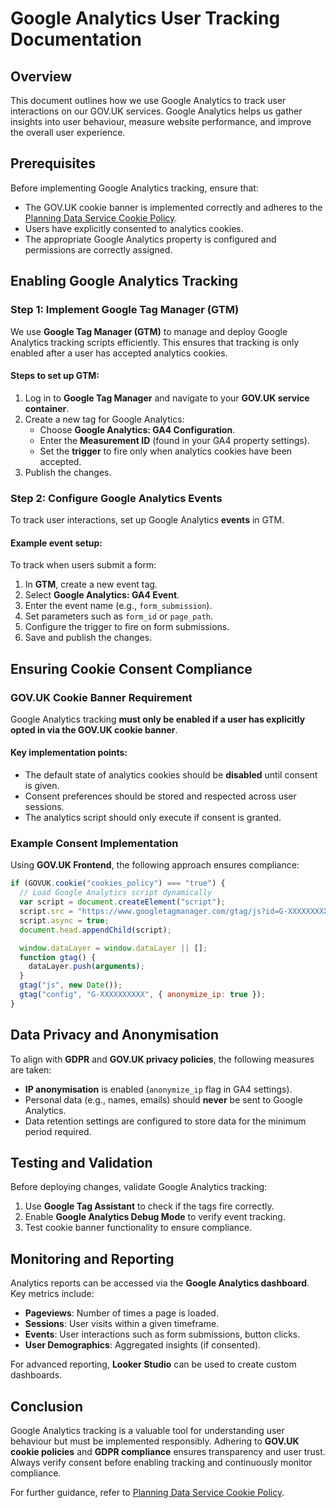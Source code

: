 # Google Analytics User Tracking Documentation

## Overview

This document outlines how we use Google Analytics to track user interactions on our GOV.UK services. Google Analytics helps us gather insights into user behaviour, measure website performance, and improve the overall user experience.

## Prerequisites

Before implementing Google Analytics tracking, ensure that:

- The GOV.UK cookie banner is implemented correctly and adheres to the [Planning Data Service Cookie Policy](https://submit.planning.data.gov.uk/cookies#google-analytics-cookies-optional).
- Users have explicitly consented to analytics cookies.
- The appropriate Google Analytics property is configured and permissions are correctly assigned.

## Enabling Google Analytics Tracking

### Step 1: Implement Google Tag Manager (GTM)

We use **Google Tag Manager (GTM)** to manage and deploy Google Analytics tracking scripts efficiently. This ensures that tracking is only enabled after a user has accepted analytics cookies.

#### Steps to set up GTM:

1. Log in to **Google Tag Manager** and navigate to your **GOV.UK service container**.
2. Create a new tag for Google Analytics:
   - Choose **Google Analytics: GA4 Configuration**.
   - Enter the **Measurement ID** (found in your GA4 property settings).
   - Set the **trigger** to fire only when analytics cookies have been accepted.
3. Publish the changes.

### Step 2: Configure Google Analytics Events

To track user interactions, set up Google Analytics **events** in GTM.

#### Example event setup:

To track when users submit a form:

1. In **GTM**, create a new event tag.
2. Select **Google Analytics: GA4 Event**.
3. Enter the event name (e.g., `form_submission`).
4. Set parameters such as `form_id` or `page_path`.
5. Configure the trigger to fire on form submissions.
6. Save and publish the changes.

## Ensuring Cookie Consent Compliance

### GOV.UK Cookie Banner Requirement

Google Analytics tracking **must only be enabled if a user has explicitly opted in via the GOV.UK cookie banner**.

#### Key implementation points:

- The default state of analytics cookies should be **disabled** until consent is given.
- Consent preferences should be stored and respected across user sessions.
- The analytics script should only execute if consent is granted.

### Example Consent Implementation

Using **GOV.UK Frontend**, the following approach ensures compliance:

```javascript
if (GOVUK.cookie("cookies_policy") === "true") {
  // Load Google Analytics script dynamically
  var script = document.createElement("script");
  script.src = "https://www.googletagmanager.com/gtag/js?id=G-XXXXXXXXXX";
  script.async = true;
  document.head.appendChild(script);

  window.dataLayer = window.dataLayer || [];
  function gtag() {
    dataLayer.push(arguments);
  }
  gtag("js", new Date());
  gtag("config", "G-XXXXXXXXXX", { anonymize_ip: true });
}
```

## Data Privacy and Anonymisation

To align with **GDPR** and **GOV.UK privacy policies**, the following measures are taken:

- **IP anonymisation** is enabled (`anonymize_ip` flag in GA4 settings).
- Personal data (e.g., names, emails) should **never** be sent to Google Analytics.
- Data retention settings are configured to store data for the minimum period required.

## Testing and Validation

Before deploying changes, validate Google Analytics tracking:

1. Use **Google Tag Assistant** to check if the tags fire correctly.
2. Enable **Google Analytics Debug Mode** to verify event tracking.
3. Test cookie banner functionality to ensure compliance.

## Monitoring and Reporting

Analytics reports can be accessed via the **Google Analytics dashboard**. Key metrics include:

- **Pageviews**: Number of times a page is loaded.
- **Sessions**: User visits within a given timeframe.
- **Events**: User interactions such as form submissions, button clicks.
- **User Demographics**: Aggregated insights (if consented).

For advanced reporting, **Looker Studio** can be used to create custom dashboards.

## Conclusion

Google Analytics tracking is a valuable tool for understanding user behaviour but must be implemented responsibly. Adhering to **GOV.UK cookie policies** and **GDPR compliance** ensures transparency and user trust. Always verify consent before enabling tracking and continuously monitor compliance.

For further guidance, refer to [Planning Data Service Cookie Policy](https://submit.planning.data.gov.uk/cookies#google-analytics-cookies-optional).

